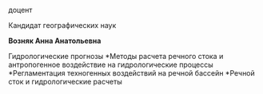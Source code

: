 доцент

Кандидат географических наук

**Возняк Анна Анатольевна**

Гидрологические прогнозы
	*Методы расчета речного стока и антропогенное воздействие на гидрологические процессы
	*Регламентация техногенных воздействий на речной бассейн
	*Речной сток и гидрологические расчеты